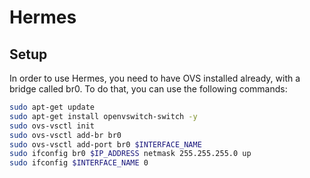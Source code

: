 Hermes
=======
Setup
-------

In order to use Hermes, you need to have OVS installed already, with a bridge called br0. To do that, you can use the following commands:

```bash
sudo apt-get update  
sudo apt-get install openvswitch-switch -y  
sudo ovs-vsctl init  
sudo ovs-vsctl add-br br0  
sudo ovs-vsctl add-port br0 $INTERFACE_NAME  
sudo ifconfig br0 $IP_ADDRESS netmask 255.255.255.0 up  
sudo ifconfig $INTERFACE_NAME 0  
```
